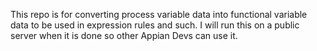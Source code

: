 This repo is for converting process variable data into functional variable data to be used in expression rules and such. I will run this on a public server when it is done so other Appian Devs can use it.
